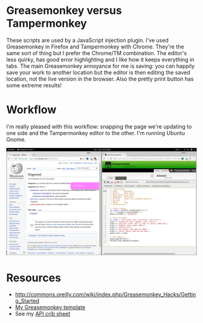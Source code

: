 # Greasemonkey versus Tampermonkey

These scripts are used by a JavaScript injection plugin. I've used
Greasemonkey in Firefox and Tampermonkey with Chrome. They're the same sort of
thing but I prefer the Chrome/TM combination. The editor's less quirky, has good
error highlighting and I like how it keeps everything in tabs. The main
Greasemonkey annoyance for me is saving: you can happily save your work to
another location but the editor is then editing the saved location, not the live
version in the browser. Also the pretty print button has some extreme results!

# Workflow

I'm really pleased with this workflow: snapping the page we're updating to one
side and the Tampermonkey editor to the other. I'm running Ubuntu Gnome.

![](tampermonkey.png)

# Resources

- http://commons.oreilly.com/wiki/index.php/Greasemonkey_Hacks/Getting_Started
- [My Greasemonkey template](https://github.com/deanturpin/templates/blob/master/greasemonkey-popup.user.js)
- See my [API crib sheet](api.md)
